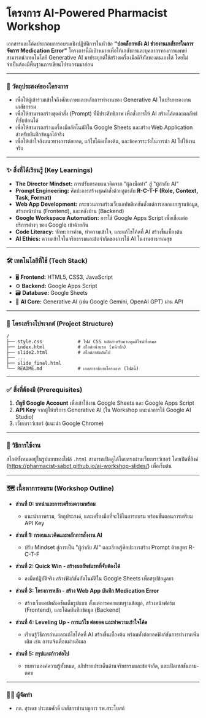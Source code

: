 # โครงการ AI-Powered Pharmacist Workshop

เอกสารและโค้ดประกอบการอบรมเชิงปฏิบัติการในหัวข้อ **"ปลดล็อกพลัง AI ช่วยงานเภสัชกรในการจัดการ Medication Error"** โครงการนี้มีเป้าหมายเพื่อให้เภสัชกรและบุคลากรทางการแพทย์สามารถนำเทคโนโลยี Generative AI มาประยุกต์ใช้สร้างเครื่องมือดิจิทัลของตนเองได้ โดยไม่จำเป็นต้องมีพื้นฐานการเขียนโปรแกรมมาก่อน

---

### 🎯 วัตถุประสงค์ของโครงการ

*   เพื่อให้ผู้เข้าร่วมเข้าใจถึงศักยภาพและหลักการทำงานของ Generative AI ในบริบทของงานเภสัชกรรม
*   เพื่อให้สามารถสร้างชุดคำสั่ง (Prompt) ที่มีประสิทธิภาพ เพื่อสั่งการให้ AI สร้างโค้ดและผลลัพธ์ที่ซับซ้อนได้
*   เพื่อให้สามารถสร้างเครื่องมืออัตโนมัติใน Google Sheets และสร้าง Web Application สำหรับบันทึกข้อมูลได้จริง
*   เพื่อให้เข้าใจถึงแนวทางการต่อยอด, แก้ไขโค้ดเบื้องต้น, และข้อควรระวังในการนำ AI ไปใช้งานจริง

---

### ✨ สิ่งที่ได้เรียนรู้ (Key Learnings)

*   **The Director Mindset:** การปรับกรอบแนวคิดจาก "ผู้ลงมือทำ" สู่ "ผู้กำกับ AI"
*   **Prompt Engineering:** ศิลปะการสร้างชุดคำสั่งด้วยสูตรลับ **R-C-T-F (Role, Context, Task, Format)**
*   **Web App Development:** กระบวนการสร้างเว็บแอปพลิเคชันตั้งแต่การออกแบบฐานข้อมูล, สร้างหน้าบ้าน (Frontend), และหลังบ้าน (Backend)
*   **Google Workspace Automation:** การใช้ Google Apps Script เพื่อเชื่อมต่อบริการต่างๆ ของ Google เข้าด้วยกัน
*   **Code Literacy:** ทักษะการอ่าน, ทำความเข้าใจ, และแก้ไขโค้ดที่ AI สร้างขึ้นเบื้องต้น
*   **AI Ethics:** ความเข้าใจในจริยธรรมและข้อจำกัดของการใช้ AI ในงานสาธารณสุข

---

### 🛠️ เทคโนโลยีที่ใช้ (Tech Stack)

*   🖥️ **Frontend:** HTML5, CSS3, JavaScript
*   ⚙️ **Backend:** Google Apps Script
*   🗃️ **Database:** Google Sheets
*   🧠 **AI Core:** Generative AI (เช่น Google Gemini, OpenAI GPT) ผ่าน API

---

### 📂 โครงสร้างโปรเจกต์ (Project Structure)

```
/
├── style.css             # ไฟล์ CSS หลักสำหรับควบคุมดีไซน์ทั้งหมด
├── index.html            # สไลด์หน้าแรก (หน้าปก)
├── slide2.html           # สไลด์ลำดับถัดไป
├── ...
├── slide_final.html
└── README.md             # เอกสารอธิบายโครงการ (ไฟล์นี้)
```

---

### ✅ สิ่งที่ต้องมี (Prerequisites)

1.  **บัญชี Google Account** เพื่อเข้าใช้งาน Google Sheets และ Google Apps Script
2.  **API Key** จากผู้ให้บริการ Generative AI (ใน Workshop แนะนำการใช้ Google AI Studio)
3.  เว็บเบราว์เซอร์ (แนะนำ Google Chrome)

---

### 🚀 วิธีการใช้งาน

สไลด์ทั้งหมดอยู่ในรูปแบบของไฟล์ `.html` สามารถเปิดดูได้โดยตรงผ่านเว็บเบราว์เซอร์ โดยเปิดที่ลิงค์ (https://pharmacist-sabot.github.io/ai-workshop-slides/) เพื่อเริ่มต้น

---

### 🗺️ เนื้อหาการอบรม (Workshop Outline)

*   **ส่วนที่ 0: บทนำและการเตรียมความพร้อม**
    *   แนะนำภาพรวม, วัตถุประสงค์, และเครื่องมือที่จะใช้ในการอบรม พร้อมขั้นตอนการเตรียม API Key

*   **ส่วนที่ 1: กรอบแนวคิดและหลักการสั่งงาน AI**
    *   ปรับ Mindset สู่การเป็น "ผู้กำกับ AI" และเรียนรู้ศิลปะการสร้าง Prompt ด้วยสูตร R-C-T-F

*   **ส่วนที่ 2: Quick Win - สร้างผลลัพธ์แรกที่จับต้องได้**
    *   ลงมือปฏิบัติจริง สร้างฟังก์ชันอัตโนมัติใน Google Sheets เพื่อสรุปข้อมูลยา

*   **ส่วนที่ 3: โครงการหลัก - สร้าง Web App บันทึก Medication Error**
    *   สร้างเว็บแอปพลิเคชันเต็มรูปแบบ ตั้งแต่การออกแบบฐานข้อมูล, สร้างหน้าฟอร์ม (Frontend), และโค้ดบันทึกข้อมูล (Backend)

*   **ส่วนที่ 4: Leveling Up - การแก้ไข ต่อยอด และทำความเข้าใจโค้ด**
    *   เรียนรู้วิธีการอ่านและแก้ไขโค้ดที่ AI สร้างขึ้นเบื้องต้น พร้อมทั้งต่อยอดฟังก์ชันการทำงานเพิ่มเติม เช่น การแจ้งเตือนผ่านอีเมล

*   **ส่วนที่ 5: สรุปและก้าวต่อไป**
    *   ทบทวนองค์ความรู้ทั้งหมด, อภิปรายประเด็นด้านจริยธรรมและข้อจำกัด, และเปิดเซสชันถาม-ตอบ

---

### 👨‍💻 ผู้จัดทำ

*   ภก. สุรเดช ประถมศักดิ์ เภสัชกรชำนาญการ รพ.สระโบสถ์
